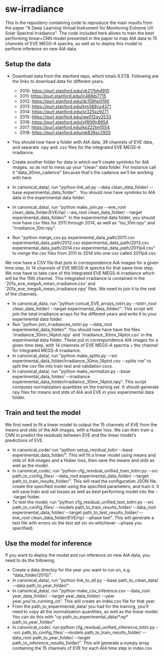 # sw-irradiance

This is the repository containing code to reproduce the main results from the paper "A Deep Learning Virtual Instrument for Monitoring Extreme UV Solar Spectral Irradiance".  The code included here allows to train the best performing linear+CNN model presented in the paper to map AIA data to 15 channels of EVE MEGS-A spectra, as well as to deploy this model to perform inference on new AIA data.


## Setup the data

- Download data from the stanford repo, which totals 6.5TB. Following are the links to download data for different years. 
  * 2010: https://purl.stanford.edu/vk217bh4910
  * 2011: https://purl.stanford.edu/jc488jb7715
  * 2012: https://purl.stanford.edu/dc156hp0190
  * 2013: https://purl.stanford.edu/km388vz4371
  * 2014: https://purl.stanford.edu/sr325xz9271
  * 2015: https://purl.stanford.edu/qw012qy2533
  * 2016: https://purl.stanford.edu/vf806tr8954
  * 2017: https://purl.stanford.edu/kp222tm1554
  * 2018: https://purl.stanford.edu/nk828sc2920

- You should now have a folder with AIA data, 39 channels of EVE data, and separate .npy and .csv files for the integrated EVE MEGS-A irradiance.
- Create another folder for data in which we'll create symlinks for AIA images, so as not to mess up your "clean" data folder. For instance call it "data_30mn_cadence" because that's the cadence we'll be working with here.
- In canonical_data/, run "python link_all.py --data clean_data_folder/ --base experimental_data_folder" . You should now have symlinks to AIA data in the experimental data folder.
- In canonical_data/, run "python make_join.py --eve_root clean_data_folder/EVE/np/ --aia_root clean_data_folder/ --target experimental_data_folder/". In the experimental data folder, you should now have csv files for 2011 through 2014, as well as "iso_10m.npy" and "irradiance_10m.npy".
- Run "python merge_csv.py experimental_data_path/2011.csv experimental_data_path/2012.csv experimental_data_path/2013.csv experimental_data_path/2014.csv experimental_data_path/2011p4.csv" to merge the csv files from 2011 to 2014 into one csv called 2011p4.csv.

We now have a CSV file that puts in correspondence AIA images for a given time step, to 14 channels of EVE MEGS-A spectra for that same time step. We now have to take care of the integrated EVE MEGS-A irradiance which will be the 15th channel. This integrated irradiance is contained in the '201x_eve_megsA_mean_irradiance.csv' and '201x_eve_megsA_mean_irradiance.npy' files. We need to join it to the rest of the channels.

- In canonical_data, run "python concat_EVE_arrays_totirr.py --totirr_root clean_data_folder/ --target experimental_data_folder/".  This script will join the total irradiance arrays for the different years and write it to your experimental data folder.
- Run "python join_irradiances_totirr.py --data_root experimental_data_folder/". You should now have have the files 'irradiance_30mn_14ptot.npy' and 'irradiance_30mn_14ptot.csv' in the experimental data folder. These put in correspondence AIA images for a given time step, with 14 channels of EVE MEGS-A spectra + the channel for integrated MEGS-A irradiance. 
- In canonical_data/, run "python make_splits.py --src experimental_data_folder/irradiance_30mn_14ptot.csv --splits rve" to split the csv file into train test and validation csvs.
- In canonical_data/, run "python make_normalize.py --base experimental_data_folder/ --irradiance experimental_data_folder/irradiance_30mn_14ptot.npy". This script computes normalization quantities on the training set. It should generate npy files for means and stds of AIA and EVE in your experimental data folder.

## Train and test the model

We first need to fit a linear model to output the 15 channels of EVE from the means and stds of the AIA images, with a Huber loss. We can then train a CNN to predict the residuals between EVE and the linear model's predictions of EVE.

- In canonical_code/ run "python setup_residual_totirr --base experimental_data_folder/". This will fit a linear model using means and stds of AIA images and a Huber loss, then save the means and stds as well as the model.
- In canonical_code/, run "python cfg_residual_unified_train_totirr.py --src path_to_config_files/ --data_root experimental_data_folder/ --target path_to_train_results_folder/". This will read the configuration JSON file, create the specified model using the specified parameters, and train it. It will save train and val losses as well as best performing model into the --target folder.
- To test the model, run "python cfg_residual_unified_test_totirr.py --src path_to_config_files/ --models path_to_train_results_folder/ --data_root experimental_data_folder/ --target path_to_test_results_folder/ --eve_root clean_data_folder/EVE/np/ --phase test". This will generate a text file with errors on the test set (or on whichever --phase you specified).

## Use the model for inference

If you want to deploy the model and run inference on new AIA data, you need to do the following.

- Create a data directoy for the year you want to run on, e.g. "data_folder/2015/". 
- In canonical_data/, run "python link_to_all.py --base path_to_clean_data/ --data path_to_year_folder/".
- In canonical_data/, run "python make_csv_inference.csv --data_root year_data_folder/ --target year_data_folder/ --year year_you're_running_on". This will create an index.csv file for that year.
- From the path_to_experimental_data/ you had for the training, you'll need to copy all the normalisation quantities, as well as the linear model. You can do this with "cp path_to_experimental_data/\*.np\* path_to_year_folder/"
- In canonical_code/, run python cfg_residual_unified_inference_totirr.py --src path_to_config_files/ --models path_to_train_results_folder/ --data_root path_to_year_folder/ --target path_to_inference_results_folder/". This will generate a numpy array containing the 15 channels of EVE for each AIA time step in index.csv



